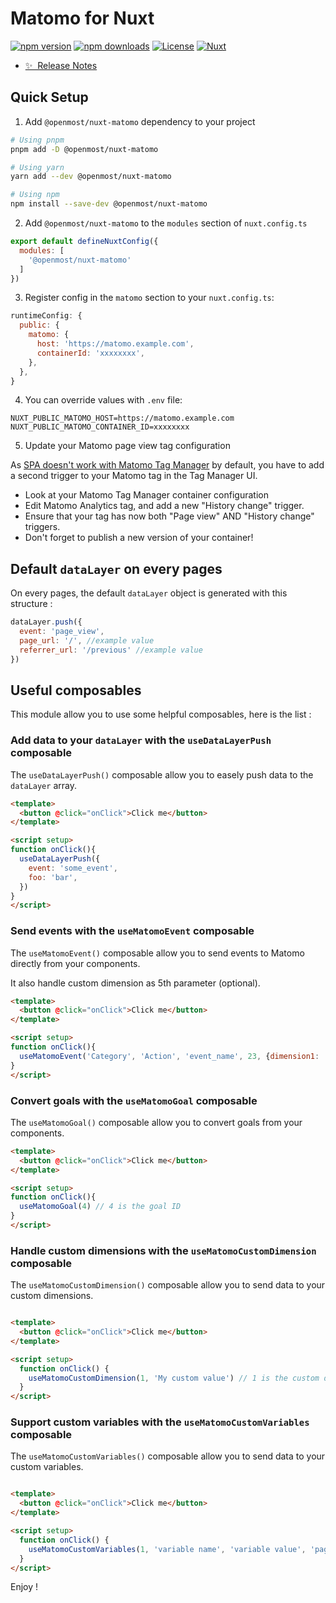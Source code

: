 # Matomo for Nuxt

[![npm version][npm-version-src]][npm-version-href]
[![npm downloads][npm-downloads-src]][npm-downloads-href]
[![License][license-src]][license-href]
[![Nuxt][nuxt-src]][nuxt-href]

- [✨ &nbsp;Release Notes](/CHANGELOG.md)

## Quick Setup

1. Add `@openmost/nuxt-matomo` dependency to your project

```bash
# Using pnpm
pnpm add -D @openmost/nuxt-matomo

# Using yarn
yarn add --dev @openmost/nuxt-matomo

# Using npm
npm install --save-dev @openmost/nuxt-matomo
```

2. Add `@openmost/nuxt-matomo` to the `modules` section of `nuxt.config.ts`

```javascript
export default defineNuxtConfig({
  modules: [
    '@openmost/nuxt-matomo'
  ]
})
```

3. Register config in the `matomo` section to your `nuxt.config.ts`:

```javascript
runtimeConfig: {
  public: {
    matomo: {
      host: 'https://matomo.example.com',
      containerId: 'xxxxxxxx',
    },
  },
}
```

4. You can override values with `.env` file:
```
NUXT_PUBLIC_MATOMO_HOST=https://matomo.example.com
NUXT_PUBLIC_MATOMO_CONTAINER_ID=xxxxxxxx
```

5. Update your Matomo page view tag configuration

As [SPA doesn't work with Matomo Tag Manager](https://developer.matomo.org/guides/spa-tracking) by default, you have to add a second trigger to your Matomo tag in the Tag Manager UI.

- Look at your Matomo Tag Manager container configuration
- Edit Matomo Analytics tag, and add a new "History change" trigger.
- Ensure that your tag has now both "Page view" AND "History change" triggers.
- Don't forget to publish a new version of your container!

## Default `dataLayer` on every pages

On every pages, the default `dataLayer` object is generated with this structure :

```javascript
dataLayer.push({
  event: 'page_view',
  page_url: '/', //example value
  referrer_url: '/previous' //example value
})
```

## Useful composables

This module allow you to use some helpful composables, here is the list :

### Add data to your `dataLayer` with the `useDataLayerPush` composable

The `useDataLayerPush()` composable allow you to easely push data to the `dataLayer` array.

```html
<template>
  <button @click="onClick">Click me</button>
</template>

<script setup>
function onClick(){
  useDataLayerPush({
    event: 'some_event',
    foo: 'bar',
  })
}
</script>
```

### Send events with the `useMatomoEvent` composable

The `useMatomoEvent()` composable allow you to send events to Matomo directly from your components.

It also handle custom dimension as 5th parameter (optional).

```html
<template>
  <button @click="onClick">Click me</button>
</template>

<script setup>
function onClick(){
  useMatomoEvent('Category', 'Action', 'event_name', 23, {dimension1: 'Some value'})
}
</script>
```

### Convert goals with the `useMatomoGoal` composable

The `useMatomoGoal()` composable allow you to convert goals from your components.

```html
<template>
  <button @click="onClick">Click me</button>
</template>

<script setup>
function onClick(){
  useMatomoGoal(4) // 4 is the goal ID
}
</script>
```


### Handle custom dimensions with the `useMatomoCustomDimension` composable

The `useMatomoCustomDimension()` composable allow you to send data to your custom dimensions.

```html

<template>
  <button @click="onClick">Click me</button>
</template>

<script setup>
  function onClick() {
    useMatomoCustomDimension(1, 'My custom value') // 1 is the custom dimension ID
  }
</script>
```

### Support custom variables with the `useMatomoCustomVariables` composable

The `useMatomoCustomVariables()` composable allow you to send data to your custom variables.

```html

<template>
  <button @click="onClick">Click me</button>
</template>

<script setup>
  function onClick() {
    useMatomoCustomVariables(1, 'variable name', 'variable value', 'page') 
  }
</script>
```
Enjoy !

<!-- Badges -->

[npm-version-src]: https://img.shields.io/npm/v/@openmost/nuxt-matomo/latest.svg?style=flat&colorA=18181B&colorB=28CF8D

[npm-version-href]: https://npmjs.com/package/@openmost/nuxt-matomo

[npm-downloads-src]: https://img.shields.io/npm/dm/@openmost/nuxt-matomo.svg?style=flat&colorA=18181B&colorB=28CF8D

[npm-downloads-href]: https://npmjs.com/package/@openmost/nuxt-matomo

[license-src]: https://img.shields.io/npm/l/@openmost/nuxt-matomo.svg?style=flat&colorA=18181B&colorB=28CF8D

[license-href]: https://npmjs.com/package/@openmost/nuxt-matomo

[nuxt-src]: https://img.shields.io/badge/Nuxt-18181B?logo=nuxt.js

[nuxt-href]: https://nuxt.com
